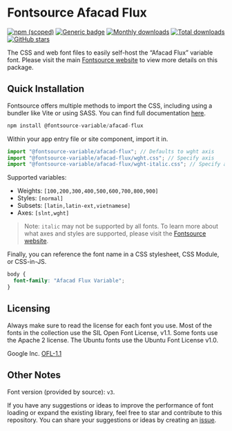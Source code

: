 # Fontsource Afacad Flux

[![npm (scoped)](https://img.shields.io/npm/v/@fontsource-variable/afacad-flux?color=brightgreen)](https://www.npmjs.com/package/@fontsource-variable/afacad-flux) [![Generic badge](https://img.shields.io/badge/fontsource-passing-brightgreen)](https://github.com/fontsource/fontsource) [![Monthly downloads](https://badgen.net/npm/dm/@fontsource-variable/afacad-flux)](https://github.com/fontsource/fontsource) [![Total downloads](https://badgen.net/npm/dt/@fontsource-variable/afacad-flux)](https://github.com/fontsource/fontsource) [![GitHub stars](https://img.shields.io/github/stars/fontsource/fontsource.svg?style=social&label=Star)](https://github.com/fontsource/fontsource/stargazers)

The CSS and web font files to easily self-host the “Afacad Flux” variable font. Please visit the main [Fontsource website](https://fontsource.org/fonts/afacad-flux) to view more details on this package.

## Quick Installation

Fontsource offers multiple methods to import the CSS, including using a bundler like Vite or using SASS. You can find full documentation [here](https://fontsource.org/docs/getting-started/introduction).

```javascript
npm install @fontsource-variable/afacad-flux
```

Within your app entry file or site component, import it in.

```javascript
import "@fontsource-variable/afacad-flux"; // Defaults to wght axis
import "@fontsource-variable/afacad-flux/wght.css"; // Specify axis
import "@fontsource-variable/afacad-flux/wght-italic.css"; // Specify axis and style
```

Supported variables:
- Weights: `[100,200,300,400,500,600,700,800,900]`
- Styles: `[normal]`
- Subsets: `[latin,latin-ext,vietnamese]`
- Axes: `[slnt,wght]`

> Note: `italic` may not be supported by all fonts. To learn more about what axes and styles are supported, please visit the [Fontsource website](https://fontsource.org/fonts/afacad-flux).

Finally, you can reference the font name in a CSS stylesheet, CSS Module, or CSS-in-JS.

```css
body {
  font-family: "Afacad Flux Variable";
}
```

## Licensing
Always make sure to read the license for each font you use. Most of the fonts in the collection use the SIL Open Font License, v1.1. Some fonts use the Apache 2 license. The Ubuntu fonts use the Ubuntu Font License v1.0.

Google Inc.
[OFL-1.1](http://scripts.sil.org/OFL)

## Other Notes
Font version (provided by source): `v3`.

If you have any suggestions or ideas to improve the performance of font loading or expand the existing library, feel free to star and contribute to this repository. You can share your suggestions or ideas by creating an [issue](https://github.com/fontsource/fontsource/issues).